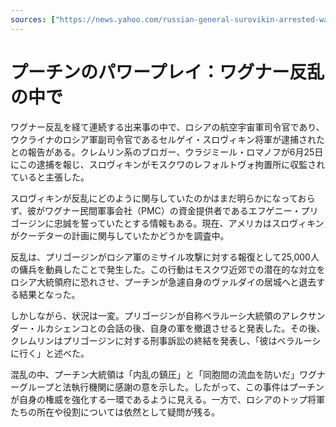 ```yaml
---
sources: ["https://news.yahoo.com/russian-general-surovikin-arrested-wagner-203234652.html", "https://www.themoscowtimes.com/2023/06/28/putin-says-didnt-doubt-support-of-russians-during-wagner-mutiny-a81684"]
---
```

# プーチンのパワープレイ：ワグナー反乱の中で

ワグナー反乱を経て連続する出来事の中で、ロシアの航空宇宙軍司令官であり、ウクライナのロシア軍副司令官であるセルゲイ・スロヴィキン将軍が逮捕されたとの報告がある。クレムリン系のブロガー、ウラジミール・ロマノフが6月25日にこの逮捕を報じ、スロヴィキンがモスクワのレフォルトヴォ拘置所に収監されていると主張した。

スロヴィキンが反乱にどのように関与していたのかはまだ明らかになっておらず、彼がワグナー民間軍事会社（PMC）の資金提供者であるエフゲニー・プリゴージンに忠誠を誓っていたとする情報もある。現在、アメリカはスロヴィキンがクーデターの計画に関与していたかどうかを調査中。

反乱は、プリゴージンがロシア軍のミサイル攻撃に対する報復として25,000人の傭兵を動員したことで発生した。この行動はモスクワ近郊での潜在的な対立をロシア大統領府に恐れさせ、プーチンが急遽自身のヴァルダイの居城へと退去する結果となった。

しかしながら、状況は一変。プリゴージンが自称ベラルーシ大統領のアレクサンダー・ルカシェンコとの会話の後、自身の軍を撤退させると発表した。その後、クレムリンはプリゴージンに対する刑事訴訟の終結を発表し、「彼はベラルーシに行く」と述べた。

混乱の中、プーチン大統領は「内乱の鎮圧」と「同胞間の流血を防いだ」ワグナーグループと法執行機関に感謝の意を示した。したがって、この事件はプーチンが自身の権威を強化する一環であるように見える。一方で、ロシアのトップ将軍たちの所在や役割については依然として疑問が残る。
